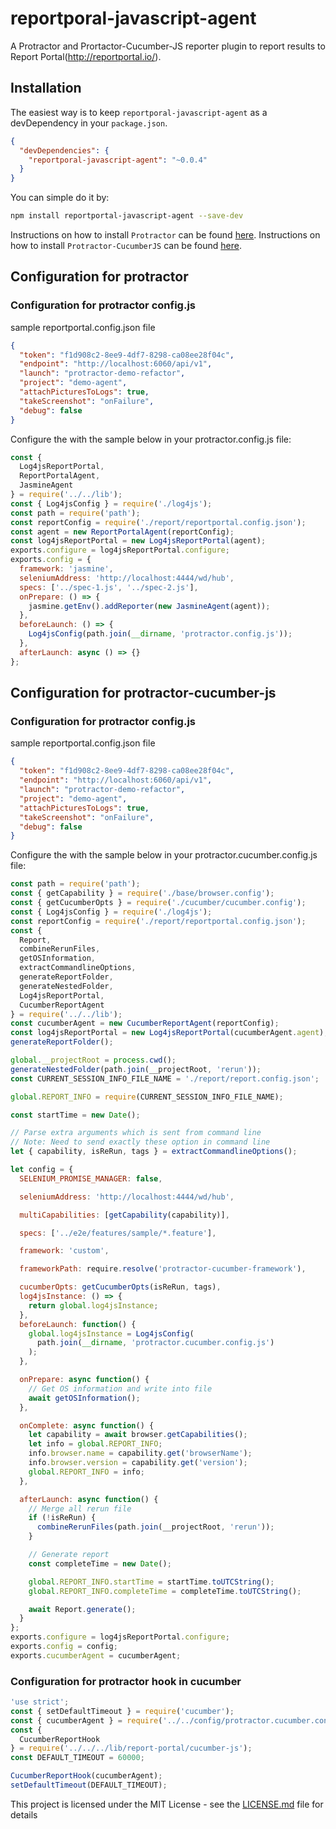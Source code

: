 # reportporal-javascript-agent

A Protractor and Prortactor-Cucumber-JS reporter plugin to report results to Report Portal(http://reportportal.io/).

## Installation

The easiest way is to keep `reportporal-javascript-agent` as a devDependency in your `package.json`.

```json
{
  "devDependencies": {
    "reportporal-javascript-agent": "~0.0.4"
  }
}
```

You can simple do it by:

```bash
npm install reportportal-javascript-agent --save-dev
```

Instructions on how to install `Protractor` can be found [here](http://www.protractortest.org/#/protractor-setup).
Instructions on how to install `Protractor-CucumberJS` can be found [here](https://github.com/protractor-cucumber-framework/protractor-cucumber-framework).

## Configuration for protractor

### Configuration for protractor config.js

sample reportportal.config.json file

```json
{
  "token": "f1d908c2-8ee9-4df7-8298-ca08ee28f04c",
  "endpoint": "http://localhost:6060/api/v1",
  "launch": "protractor-demo-refactor",
  "project": "demo-agent",
  "attachPicturesToLogs": true,
  "takeScreenshot": "onFailure",
  "debug": false
}
```

Configure the with the sample below in your protractor.config.js file:

```js
const {
  Log4jsReportPortal,
  ReportPortalAgent,
  JasmineAgent
} = require('../../lib');
const { Log4jsConfig } = require('./log4js');
const path = require('path');
const reportConfig = require('./report/reportportal.config.json');
const agent = new ReportPortalAgent(reportConfig);
const log4jsReportPortal = new Log4jsReportPortal(agent);
exports.configure = log4jsReportPortal.configure;
exports.config = {
  framework: 'jasmine',
  seleniumAddress: 'http://localhost:4444/wd/hub',
  specs: ['../spec-1.js', '../spec-2.js'],
  onPrepare: () => {
    jasmine.getEnv().addReporter(new JasmineAgent(agent));
  },
  beforeLaunch: () => {
    Log4jsConfig(path.join(__dirname, 'protractor.config.js'));
  },
  afterLaunch: async () => {}
};
```

## Configuration for protractor-cucumber-js

### Configuration for protractor config.js

sample reportportal.config.json file

```json
{
  "token": "f1d908c2-8ee9-4df7-8298-ca08ee28f04c",
  "endpoint": "http://localhost:6060/api/v1",
  "launch": "protractor-demo-refactor",
  "project": "demo-agent",
  "attachPicturesToLogs": true,
  "takeScreenshot": "onFailure",
  "debug": false
}
```

Configure the with the sample below in your protractor.cucumber.config.js file:

```js
const path = require('path');
const { getCapability } = require('./base/browser.config');
const { getCucumberOpts } = require('./cucumber/cucumber.config');
const { Log4jsConfig } = require('./log4js');
const reportConfig = require('./report/reportportal.config.json');
const {
  Report,
  combineRerunFiles,
  getOSInformation,
  extractCommandlineOptions,
  generateReportFolder,
  generateNestedFolder,
  Log4jsReportPortal,
  CucumberReportAgent
} = require('../../lib');
const cucumberAgent = new CucumberReportAgent(reportConfig);
const log4jsReportPortal = new Log4jsReportPortal(cucumberAgent.agent);
generateReportFolder();

global.__projectRoot = process.cwd();
generateNestedFolder(path.join(__projectRoot, 'rerun'));
const CURRENT_SESSION_INFO_FILE_NAME = './report/report.config.json';

global.REPORT_INFO = require(CURRENT_SESSION_INFO_FILE_NAME);

const startTime = new Date();

// Parse extra arguments which is sent from command line
// Note: Need to send exactly these option in command line
let { capability, isReRun, tags } = extractCommandlineOptions();

let config = {
  SELENIUM_PROMISE_MANAGER: false,

  seleniumAddress: 'http://localhost:4444/wd/hub',

  multiCapabilities: [getCapability(capability)],

  specs: ['../e2e/features/sample/*.feature'],

  framework: 'custom',

  frameworkPath: require.resolve('protractor-cucumber-framework'),

  cucumberOpts: getCucumberOpts(isReRun, tags),
  log4jsInstance: () => {
    return global.log4jsInstance;
  },
  beforeLaunch: function() {
    global.log4jsInstance = Log4jsConfig(
      path.join(__dirname, 'protractor.cucumber.config.js')
    );
  },

  onPrepare: async function() {
    // Get OS information and write into file
    await getOSInformation();
  },

  onComplete: async function() {
    let capability = await browser.getCapabilities();
    let info = global.REPORT_INFO;
    info.browser.name = capability.get('browserName');
    info.browser.version = capability.get('version');
    global.REPORT_INFO = info;
  },

  afterLaunch: async function() {
    // Merge all rerun file
    if (!isReRun) {
      combineRerunFiles(path.join(__projectRoot, 'rerun'));
    }

    // Generate report
    const completeTime = new Date();

    global.REPORT_INFO.startTime = startTime.toUTCString();
    global.REPORT_INFO.completeTime = completeTime.toUTCString();

    await Report.generate();
  }
};
exports.configure = log4jsReportPortal.configure;
exports.config = config;
exports.cucumberAgent = cucumberAgent;
```

### Configuration for protractor hook in cucumber

```js
'use strict';
const { setDefaultTimeout } = require('cucumber');
const { cucumberAgent } = require('../../config/protractor.cucumber.config');
const {
  CucumberReportHook
} = require('../../../lib/report-portal/cucumber-js');
const DEFAULT_TIMEOUT = 60000;

CucumberReportHook(cucumberAgent);
setDefaultTimeout(DEFAULT_TIMEOUT);
```

This project is licensed under the MIT License - see the [LICENSE.md](LICENSE.md) file for details
